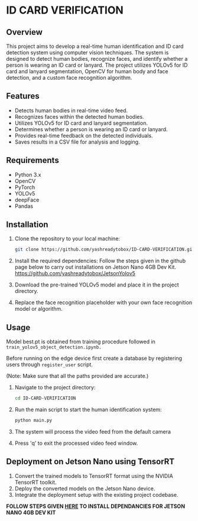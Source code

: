 # **ID CARD VERIFICATION**

## **Overview**

This project aims to develop a real-time human identification and ID card detection system using computer vision techniques. The system is designed to detect human bodies, recognize faces, and identify whether a person is wearing an ID card or lanyard. The project utilizes YOLOv5 for ID card and lanyard segmentation, OpenCV for human body and face detection, and a custom face recognition algorithm.

## **Features**

- Detects human bodies in real-time video feed.
- Recognizes faces within the detected human bodies.
- Utilizes YOLOv5 for ID card and lanyard segmentation.
- Determines whether a person is wearing an ID card or lanyard.
- Provides real-time feedback on the detected individuals.
- Saves results in a CSV file for analysis and logging.

## **Requirements**

- Python 3.x
- OpenCV
- PyTorch
- YOLOv5
- deepFace
- Pandas

## **Installation**

1. Clone the repository to your local machine:
    
    ```bash
    git clone https://github.com/yashreadytobox/ID-CARD-VERIFICATION.git
    ```
    
2. Install the required dependencies: Follow the steps given in the github page below to carry out installations on Jetson Nano 4GB Dev Kit.
https://github.com/yashreadytobox/JetsonYolov5 
3. Download the pre-trained YOLOv5 model and place it in the project directory.
4. Replace the face recognition placeholder with your own face recognition model or algorithm.

## **Usage**
Model best.pt is obtained from training procedure followed in `train_yolov5_object_detection.ipynb.`

Before running on the edge device first create a database by registering users through `register_user` script. 

(Note: Make sure that all the paths provided are accurate.)

1. Navigate to the project directory:
    
    ```bash
    cd ID-CARD-VERIFICATION
    ```
    
2. Run the main script to start the human identification system:
    
    ```bash
    python main.py
    ```
    
3. The system will process the video feed from the default camera
4. Press 'q' to exit the processed video feed window.

## **Deployment on Jetson Nano using TensorRT**

1. Convert the trained models to TensorRT format using the NVIDIA TensorRT toolkit.
2. Deploy the converted models on the Jetson Nano device.
3. Integrate the deployment setup with the existing project codebase.

**FOLLOW STEPS GIVEN [HERE](https://github.com/yashreadytobox/JetsonYolov5) TO INSTALL DEPENDANCIES FOR JETSON NANO 4GB DEV KIT**
